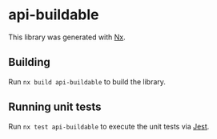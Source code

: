 # api-buildable

This library was generated with [Nx](https://nx.dev).

## Building

Run `nx build api-buildable` to build the library.

## Running unit tests

Run `nx test api-buildable` to execute the unit tests via [Jest](https://jestjs.io).
